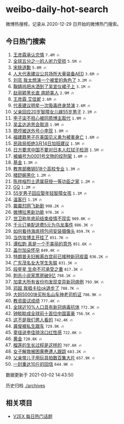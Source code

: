 # weibo-daily-hot-search

微博热搜榜，记录从 2020-12-29 日开始的微博热门搜索。

## 今日热门搜索

<!-- BEGIN -->

1. [王彦霖承认恋情](https://s.weibo.com/weibo?q=%23%E7%8E%8B%E5%BD%A6%E9%9C%96%E6%89%BF%E8%AE%A4%E6%81%8B%E6%83%85%23&Refer=top) `7.4M 🔥`
1. [全球五分之一的人听力受损](https://s.weibo.com/weibo?q=%23%E5%85%A8%E7%90%83%E4%BA%94%E5%88%86%E4%B9%8B%E4%B8%80%E7%9A%84%E4%BA%BA%E5%90%AC%E5%8A%9B%E5%8F%97%E6%8D%9F%23&Refer=top) `5.5M 🔥`
1. [宋轶道歉](https://s.weibo.com/weibo?q=%23%E5%AE%8B%E8%BD%B6%E9%81%93%E6%AD%89%23&Refer=top) `5.0M 🔥`
1. [人大代表建议公共场所大量装备AED](https://s.weibo.com/weibo?q=%23%E4%BA%BA%E5%A4%A7%E4%BB%A3%E8%A1%A8%E5%BB%BA%E8%AE%AE%E5%85%AC%E5%85%B1%E5%9C%BA%E6%89%80%E5%A4%A7%E9%87%8F%E8%A3%85%E5%A4%87AED%23&Refer=top) `3.6M 🔥`
1. [刘芸 我太想演一个被爱的角色了](https://s.weibo.com/weibo?q=%E5%88%98%E8%8A%B8%20%E6%88%91%E5%A4%AA%E6%83%B3%E6%BC%94%E4%B8%80%E4%B8%AA%E8%A2%AB%E7%88%B1%E7%9A%84%E8%A7%92%E8%89%B2%E4%BA%86&Refer=top) `3.2M 🔥`
1. [鞠婧祎把水洒到了吴宣仪裙子上](https://s.weibo.com/weibo?q=%E9%9E%A0%E5%A9%A7%E7%A5%8E%E6%8A%8A%E6%B0%B4%E6%B4%92%E5%88%B0%E4%BA%86%E5%90%B4%E5%AE%A3%E4%BB%AA%E8%A3%99%E5%AD%90%E4%B8%8A&Refer=top) `3.1M 🔥`
1. [赵丽颖黑长直 病娇美人](https://s.weibo.com/weibo?q=%E8%B5%B5%E4%B8%BD%E9%A2%96%E9%BB%91%E9%95%BF%E7%9B%B4%20%E7%97%85%E5%A8%87%E7%BE%8E%E4%BA%BA&Refer=top) `2.9M 🔥`
1. [王彦霖 艾佳妮](https://s.weibo.com/weibo?q=%E7%8E%8B%E5%BD%A6%E9%9C%96%20%E8%89%BE%E4%BD%B3%E5%A6%AE&Refer=top) `2.6M 🔥`
1. [代表建议明星一次吸毒终身禁演](https://s.weibo.com/weibo?q=%23%E4%BB%A3%E8%A1%A8%E5%BB%BA%E8%AE%AE%E6%98%8E%E6%98%9F%E4%B8%80%E6%AC%A1%E5%90%B8%E6%AF%92%E7%BB%88%E8%BA%AB%E7%A6%81%E6%BC%94%23&Refer=top) `2.6M 🔥`
1. [父亲回应20岁智障女儿嫁55岁男子](https://s.weibo.com/weibo?q=%23%E7%88%B6%E4%BA%B2%E5%9B%9E%E5%BA%9420%E5%B2%81%E6%99%BA%E9%9A%9C%E5%A5%B3%E5%84%BF%E5%AB%8155%E5%B2%81%E7%94%B7%E5%AD%90%23&Refer=top) `2.1M 🔥`
1. [李子柒不担心被同质博主取代](https://s.weibo.com/weibo?q=%E6%9D%8E%E5%AD%90%E6%9F%92%E4%B8%8D%E6%8B%85%E5%BF%83%E8%A2%AB%E5%90%8C%E8%B4%A8%E5%8D%9A%E4%B8%BB%E5%8F%96%E4%BB%A3&Refer=top) `1.9M 🔥`
1. [吴孟达追思会取消](https://s.weibo.com/weibo?q=%E5%90%B4%E5%AD%9F%E8%BE%BE%E8%BF%BD%E6%80%9D%E4%BC%9A%E5%8F%96%E6%B6%88&Refer=top) `1.9M 🔥`
1. [嗯哼被送外号小李现](https://s.weibo.com/weibo?q=%23%E5%97%AF%E5%93%BC%E8%A2%AB%E9%80%81%E5%A4%96%E5%8F%B7%E5%B0%8F%E6%9D%8E%E7%8E%B0%23&Refer=top) `1.9M 🔥`
1. [福建籍男子在美国见义勇为被害身亡](https://s.weibo.com/weibo?q=%E7%A6%8F%E5%BB%BA%E7%B1%8D%E7%94%B7%E5%AD%90%E5%9C%A8%E7%BE%8E%E5%9B%BD%E8%A7%81%E4%B9%89%E5%8B%87%E4%B8%BA%E8%A2%AB%E5%AE%B3%E8%BA%AB%E4%BA%A1&Refer=top) `1.6M 🔥`
1. [民政局拒绝3月14日加班建议](https://s.weibo.com/weibo?q=%23%E6%B0%91%E6%94%BF%E5%B1%80%E6%8B%92%E7%BB%9D3%E6%9C%8814%E6%97%A5%E5%8A%A0%E7%8F%AD%E5%BB%BA%E8%AE%AE%23&Refer=top) `1.5M 🔥`
1. [日方要求中国不要对日本人肛拭子检测](https://s.weibo.com/weibo?q=%23%E6%97%A5%E6%96%B9%E8%A6%81%E6%B1%82%E4%B8%AD%E5%9B%BD%E4%B8%8D%E8%A6%81%E5%AF%B9%E6%97%A5%E6%9C%AC%E4%BA%BA%E8%82%9B%E6%8B%AD%E5%AD%90%E6%A3%80%E6%B5%8B%23&Refer=top) `1.5M 🔥`
1. [被编号为0001号文物的绞刑架](https://s.weibo.com/weibo?q=%23%E8%A2%AB%E7%BC%96%E5%8F%B7%E4%B8%BA0001%E5%8F%B7%E6%96%87%E7%89%A9%E7%9A%84%E7%BB%9E%E5%88%91%E6%9E%B6%23&Refer=top) `1.4M 🔥`
1. [基金](https://s.weibo.com/weibo?q=%23%E5%9F%BA%E9%87%91%23&Refer=top) `1.3M 🔥`
1. [教育部撤销518个高校专业](https://s.weibo.com/weibo?q=%23%E6%95%99%E8%82%B2%E9%83%A8%E6%92%A4%E9%94%80518%E4%B8%AA%E9%AB%98%E6%A0%A1%E4%B8%93%E4%B8%9A%23&Refer=top) `1.3M 🔥`
1. [楼舒婉黑化](https://s.weibo.com/weibo?q=%E6%A5%BC%E8%88%92%E5%A9%89%E9%BB%91%E5%8C%96&Refer=top) `1.2M 🔥`
1. [陈祥榕烈士遗属获授一等功臣之家](https://s.weibo.com/weibo?q=%E9%99%88%E7%A5%A5%E6%A6%95%E7%83%88%E5%A3%AB%E9%81%97%E5%B1%9E%E8%8E%B7%E6%8E%88%E4%B8%80%E7%AD%89%E5%8A%9F%E8%87%A3%E4%B9%8B%E5%AE%B6&Refer=top) `1.2M 🔥`
1. [GQ](https://s.weibo.com/weibo?q=GQ&Refer=top) `1.2M 🔥`
1. [55岁男子回应娶年轻智障女孩](https://s.weibo.com/weibo?q=%2355%E5%B2%81%E7%94%B7%E5%AD%90%E5%9B%9E%E5%BA%94%E5%A8%B6%E5%B9%B4%E8%BD%BB%E6%99%BA%E9%9A%9C%E5%A5%B3%E5%AD%A9%23&Refer=top) `1.1M 🔥`
1. [温客行](https://s.weibo.com/weibo?q=%E6%B8%A9%E5%AE%A2%E8%A1%8C&Refer=top) `1.1M 🔥`
1. [霉霉怼网飞新剧](https://s.weibo.com/weibo?q=%23%E9%9C%89%E9%9C%89%E6%80%BC%E7%BD%91%E9%A3%9E%E6%96%B0%E5%89%A7%23&Refer=top) `998.2K 🔥`
1. [微博拉黑新功能](https://s.weibo.com/weibo?q=%23%E5%BE%AE%E5%8D%9A%E6%8B%89%E9%BB%91%E6%96%B0%E5%8A%9F%E8%83%BD%23&Refer=top) `976.3K 🔥`
1. [世卫称年底前结束疫情不现实](https://s.weibo.com/weibo?q=%23%E4%B8%96%E5%8D%AB%E7%A7%B0%E5%B9%B4%E5%BA%95%E5%89%8D%E7%BB%93%E6%9D%9F%E7%96%AB%E6%83%85%E4%B8%8D%E7%8E%B0%E5%AE%9E%23&Refer=top) `969.0K 🔥`
1. [千元订单配送费5元为乌龙事件](https://s.weibo.com/weibo?q=%E5%8D%83%E5%85%83%E8%AE%A2%E5%8D%95%E9%85%8D%E9%80%81%E8%B4%B95%E5%85%83%E4%B8%BA%E4%B9%8C%E9%BE%99%E4%BA%8B%E4%BB%B6&Refer=top) `886.3K 🔥`
1. [如何看待海底捞包间安装摄像头](https://s.weibo.com/weibo?q=%23%E5%A6%82%E4%BD%95%E7%9C%8B%E5%BE%85%E6%B5%B7%E5%BA%95%E6%8D%9E%E5%8C%85%E9%97%B4%E5%AE%89%E8%A3%85%E6%91%84%E5%83%8F%E5%A4%B4%23&Refer=top) `859.7K 🔥`
1. [当仿妆博主开挂了](https://s.weibo.com/weibo?q=%E5%BD%93%E4%BB%BF%E5%A6%86%E5%8D%9A%E4%B8%BB%E5%BC%80%E6%8C%82%E4%BA%86&Refer=top) `851.7K 🔥`
1. [谭松韵 真是一个不美丽的意外](https://s.weibo.com/weibo?q=%E8%B0%AD%E6%9D%BE%E9%9F%B5%20%E7%9C%9F%E6%98%AF%E4%B8%80%E4%B8%AA%E4%B8%8D%E7%BE%8E%E4%B8%BD%E7%9A%84%E6%84%8F%E5%A4%96&Refer=top) `851.6K 🔥`
1. [盖尔加朵怀孕](https://s.weibo.com/weibo?q=%E7%9B%96%E5%B0%94%E5%8A%A0%E6%9C%B5%E6%80%80%E5%AD%95&Refer=top) `849.4K 🔥`
1. [特朗普夫妇搬离白宫前已接种新冠疫苗](https://s.weibo.com/weibo?q=%23%E7%89%B9%E6%9C%97%E6%99%AE%E5%A4%AB%E5%A6%87%E6%90%AC%E7%A6%BB%E7%99%BD%E5%AE%AB%E5%89%8D%E5%B7%B2%E6%8E%A5%E7%A7%8D%E6%96%B0%E5%86%A0%E7%96%AB%E8%8B%97%23&Refer=top) `836.2K 🔥`
1. [广东茂名女大学生失联](https://s.weibo.com/weibo?q=%E5%B9%BF%E4%B8%9C%E8%8C%82%E5%90%8D%E5%A5%B3%E5%A4%A7%E5%AD%A6%E7%94%9F%E5%A4%B1%E8%81%94&Refer=top) `831.3K 🔥`
1. [段星星 生命不可承受之重](https://s.weibo.com/weibo?q=%E6%AE%B5%E6%98%9F%E6%98%9F%20%E7%94%9F%E5%91%BD%E4%B8%8D%E5%8F%AF%E6%89%BF%E5%8F%97%E4%B9%8B%E9%87%8D&Refer=top) `817.3K 🔥`
1. [刺杀小说家票房破9亿](https://s.weibo.com/weibo?q=%23%E5%88%BA%E6%9D%80%E5%B0%8F%E8%AF%B4%E5%AE%B6%E7%A5%A8%E6%88%BF%E7%A0%B49%E4%BA%BF%23&Refer=top) `798.1K 🔥`
1. [加拿大所有省份均发现变异新冠病例](https://s.weibo.com/weibo?q=%E5%8A%A0%E6%8B%BF%E5%A4%A7%E6%89%80%E6%9C%89%E7%9C%81%E4%BB%BD%E5%9D%87%E5%8F%91%E7%8E%B0%E5%8F%98%E5%BC%82%E6%96%B0%E5%86%A0%E7%97%85%E4%BE%8B&Refer=top) `793.9K 🔥`
1. [邓超 我唱卡拉ok退步了](https://s.weibo.com/weibo?q=%E9%82%93%E8%B6%85%20%E6%88%91%E5%94%B1%E5%8D%A1%E6%8B%89ok%E9%80%80%E6%AD%A5%E4%BA%86&Refer=top) `788.7K 🔥`
1. [大妈5000块买秋名山车神老司机证](https://s.weibo.com/weibo?q=%E5%A4%A7%E5%A6%885000%E5%9D%97%E4%B9%B0%E7%A7%8B%E5%90%8D%E5%B1%B1%E8%BD%A6%E7%A5%9E%E8%80%81%E5%8F%B8%E6%9C%BA%E8%AF%81&Refer=top) `786.9K 🔥`
1. [教资面试成绩](https://s.weibo.com/weibo?q=%23%E6%95%99%E8%B5%84%E9%9D%A2%E8%AF%95%E6%88%90%E7%BB%A9%23&Refer=top) `777.4K 🔥`
1. [全球近10%人口具有新冠病毒抗体](https://s.weibo.com/weibo?q=%E5%85%A8%E7%90%83%E8%BF%9110%25%E4%BA%BA%E5%8F%A3%E5%85%B7%E6%9C%89%E6%96%B0%E5%86%A0%E7%97%85%E6%AF%92%E6%8A%97%E4%BD%93&Refer=top) `772.3K 🔥`
1. [钟睒睒成全球前十首位中国富豪](https://s.weibo.com/weibo?q=%E9%92%9F%E7%9D%92%E7%9D%92%E6%88%90%E5%85%A8%E7%90%83%E5%89%8D%E5%8D%81%E9%A6%96%E4%BD%8D%E4%B8%AD%E5%9B%BD%E5%AF%8C%E8%B1%AA&Refer=top) `756.5K 🔥`
1. [这不是我们男人看的](https://s.weibo.com/weibo?q=%23%E8%BF%99%E4%B8%8D%E6%98%AF%E6%88%91%E4%BB%AC%E7%94%B7%E4%BA%BA%E7%9C%8B%E7%9A%84%23&Refer=top) `742.4K 🔥`
1. [龚俊被私生跟车](https://s.weibo.com/weibo?q=%E9%BE%9A%E4%BF%8A%E8%A2%AB%E7%A7%81%E7%94%9F%E8%B7%9F%E8%BD%A6&Refer=top) `729.9K 🔥`
1. [童瑶说李佳琦涂口红性感](https://s.weibo.com/weibo?q=%23%E7%AB%A5%E7%91%B6%E8%AF%B4%E6%9D%8E%E4%BD%B3%E7%90%A6%E6%B6%82%E5%8F%A3%E7%BA%A2%E6%80%A7%E6%84%9F%23&Refer=top) `722.0K 🔥`
1. [黄金](https://s.weibo.com/weibo?q=%E9%BB%84%E9%87%91&Refer=top) `720.8K 🔥`
1. [榴莲的生长过程是这样的](https://s.weibo.com/weibo?q=%23%E6%A6%B4%E8%8E%B2%E7%9A%84%E7%94%9F%E9%95%BF%E8%BF%87%E7%A8%8B%E6%98%AF%E8%BF%99%E6%A0%B7%E7%9A%84%23&Refer=top) `707.6K 🔥`
1. [女子解救被困黄麂遭人跟踪](https://s.weibo.com/weibo?q=%E5%A5%B3%E5%AD%90%E8%A7%A3%E6%95%91%E8%A2%AB%E5%9B%B0%E9%BB%84%E9%BA%82%E9%81%AD%E4%BA%BA%E8%B7%9F%E8%B8%AA&Refer=top) `683.2K 🔥`
1. [父亲带儿子用玩具拍数百集大片](https://s.weibo.com/weibo?q=%23%E7%88%B6%E4%BA%B2%E5%B8%A6%E5%84%BF%E5%AD%90%E7%94%A8%E7%8E%A9%E5%85%B7%E6%8B%8D%E6%95%B0%E7%99%BE%E9%9B%86%E5%A4%A7%E7%89%87%23&Refer=top) `657.9K 🔥`
1. [一封重达10斤的回信](https://s.weibo.com/weibo?q=%23%E4%B8%80%E5%B0%81%E9%87%8D%E8%BE%BE10%E6%96%A4%E7%9A%84%E5%9B%9E%E4%BF%A1%23&Refer=top) `644.9K 🔥`

数据更新于 2021-03-02 14:43:50

<!-- END -->

历史归档 [./archives](./archives)

## 相关项目

- [V2EX 每日热门话题](https://github.com/realLeonardo/v2ex-daily-hot-topic)
